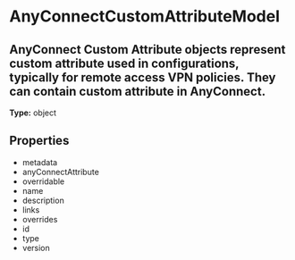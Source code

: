 # AnyConnectCustomAttributeModel

## AnyConnect Custom Attribute objects represent custom attribute used in configurations, typically for remote access VPN policies. They can contain custom attribute in AnyConnect.

**Type:** object

## Properties
* metadata
* anyConnectAttribute
* overridable
* name
* description
* links
* overrides
* id
* type
* version
